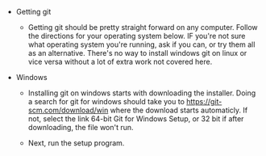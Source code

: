 * Getting git

	* Getting git should be pretty straight forward on any computer. Follow the directions for your operating system below. IF you're not sure what operating system you're running, ask if you can, or try them all as an alternative. There's no way to install windows git on linux or vice versa without a lot of extra work not covered here.

* Windows
	* Installing git on windows starts with downloading the installer. Doing a search for git for windows should take you to <https://git-scm.com/download/win> where the download starts automaticly. If not, select the link 64-bit Git for Windows Setup, or 32 bit if after downloading, the file won't run.

	* Next, run the setup program. 
